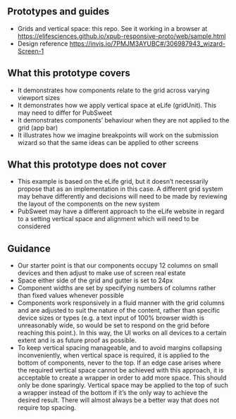 ## Prototypes and guides
- Grids and vertical space: this repo. See it working in a browser at https://elifesciences.github.io/xpub-responsive-proto/web/sample.html
- Design reference https://invis.io/7PMJM3AYUBC#/306987943_wizard-Screen-1

## What this prototype covers
- It demonstrates how components relate to the grid across varying viewport sizes
- It demonstrates how we apply vertical space at eLife (gridUnit). This may need to differ for PubSweet
- It demonstrates components’ behaviour when they are not applied to the grid (app bar)
- It illustrates how we imagine breakpoints will work on the submission wizard so that the same ideas can be applied to other screens

## What this prototype does not cover
- This example is based on the eLife grid, but it doesn’t necessarily propose that as an implementation in this case. A different grid system may behave differently and decisions will need to be made by reviewing the layout of the components on the new system
- PubSweet may have a different approach to the eLife website in regard to a setting vertical space and alignment which will need to be considered

## Guidance
- Our starter point is that our components occupy 12 columns on small devices and then adjust to make use of screen real estate
- Space either side of the grid and gutter is set to 24px
- Component widths are set by specifying numbers of columns rather than fixed values whenever possible
- Components work responsively in a fluid manner with the grid columns and are adjusted to suit the nature of the content, rather than specific device sizes or types (e.g. a text input of 100% browser width is unreasonably wide, so would be set to respond on the grid before reaching this point.). In this way, the UI works on all devices to a certain extent and is as future proof as possible.
- To keep vertical spacing manageable, and to avoid margins collapsing inconveniently, when vertical space is required, it is applied to the bottom of components, never to the top. If an edge case arises where the required vertical space cannot be achieved with this approach, it is acceptable to create a wrapper in order to add more space. This should only be done sparingly. Vertical space may be applied to the top of such a wrapper instead of the bottom if it’s the only way to achieve the desired result. There will almost always be a better way that does not require top spacing.
